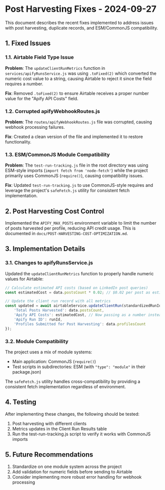 # Post Harvesting Fixes - 2024-09-27

This document describes the recent fixes implemented to address issues with post harvesting, duplicate records, and ESM/CommonJS compatibility.

## 1. Fixed Issues

### 1.1. Airtable Field Type Issue

**Problem**: The `updateClientRunMetrics` function in `services/apifyRunsService.js` was using `.toFixed(2)` which converted the numeric cost value to a string, causing Airtable to reject it since the field requires a number.

**Fix**: Removed `.toFixed(2)` to ensure Airtable receives a proper number value for the "Apify API Costs" field.

### 1.2. Corrupted apifyWebhookRoutes.js

**Problem**: The `routes/apifyWebhookRoutes.js` file was corrupted, causing webhook processing failures.

**Fix**: Created a clean version of the file and implemented it to restore functionality.

### 1.3. ESM/CommonJS Module Compatibility

**Problem**: The `test-run-tracking.js` file in the root directory was using ESM-style imports (`import fetch from 'node-fetch'`) while the project primarily uses CommonJS (`require()`), causing compatibility issues.

**Fix**: Updated `test-run-tracking.js` to use CommonJS-style requires and leverage the project's `safeFetch.js` utility for consistent fetch implementation.

## 2. Post Harvesting Cost Control

Implemented the `APIFY_MAX_POSTS` environment variable to limit the number of posts harvested per profile, reducing API credit usage. This is documented in `docs/POST-HARVESTING-COST-OPTIMIZATION.md`.

## 3. Implementation Details

### 3.1. Changes to apifyRunsService.js

Updated the `updateClientRunMetrics` function to properly handle numeric values for Airtable:

```javascript
// Calculate estimated API costs (based on LinkedIn post queries)
const estimatedCost = data.postsCount * 0.02; // $0.02 per post as estimate

// Update the client run record with all metrics
const updated = await airtableService.updateClientRun(standardizedRunId, clientId, {
    'Total Posts Harvested': data.postsCount,
    'Apify API Costs': estimatedCost, // Now passing as a number instead of a string
    'Apify Run ID': runId,
    'Profiles Submitted for Post Harvesting': data.profilesCount
});
```

### 3.2. Module Compatibility

The project uses a mix of module systems:
- Main application: CommonJS (`require()`)
- Test scripts in subdirectories: ESM (with `"type": "module"` in their package.json)

The `safeFetch.js` utility handles cross-compatibility by providing a consistent fetch implementation regardless of environment.

## 4. Testing

After implementing these changes, the following should be tested:
1. Post harvesting with different clients
2. Metrics updates in the Client Run Results table
3. Run the test-run-tracking.js script to verify it works with CommonJS imports

## 5. Future Recommendations

1. Standardize on one module system across the project
2. Add validation for numeric fields before sending to Airtable
3. Consider implementing more robust error handling for webhook processing